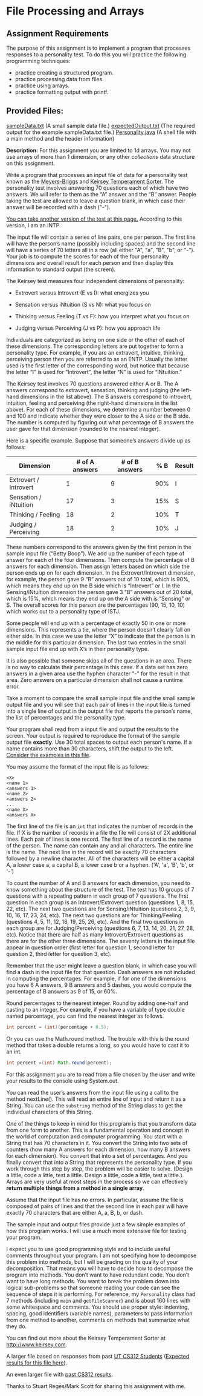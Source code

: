 # File Processing and Arrays

## Assignment Requirements

The purpose of this assignment is to implement a program that processes responses to a personality test. To do this you will practice the following programming techniques:

* practice creating a structured program.
* practice processing data from files.
* practice using arrays.
* practice formatting output with printf.

## Provided Files:

[sampleData.txt](sampleData.txt) (A small sample data file.)
[expectedOutput.txt](expectedOutput.txt) (The required output for the example sampleData.txt file.)
[Personality.java](Personality.java) (A shell file with a main method and the header information)

**Description:** For this assignment you are limited to 1d arrays. You may not use arrays of more than 1 dimension, or any other *collections* data structure on this assignment.

Write a program that processes an input file of data for a personality test known as the [Meyers-Briggs](https://en.wikipedia.org/wiki/Myers%E2%80%93Briggs_Type_Indicator) and [Keirsey Temperament Sorter](http://en.wikipedia.org/wiki/Keirsey_Temperament_Sorter). The personality test involves answering 70 questions each of which have two answers.  We will refer to them as the “A” answer and the “B” answer.  People taking the test are allowed to leave a question blank, in which case their answer will be recorded with a dash ("-").

[You can take another version of the test at this page.](http://www.humanmetrics.com/cgi-win/JTypes2.asp) According to this version, I am an INTP.

The input file will contain a series of line pairs, one per person.  The first line will have the person’s name (possibly including spaces) and the second line will have a series of 70 letters all in a row (all either "A", "a", "B", "b",  or "-").  Your job is to compute the scores for each of the four personality dimensions and overall result for each person and then display this information to standard output (the screen).

The Keirsey test measures four independent dimensions of personality:

* Extrovert versus Introvert (E vs I): what energizes you

* Sensation versus iNtuition (S vs N): what you focus on

* Thinking versus Feeling (T vs F): how you interpret what you focus on

* Judging versus Perceiving (J vs P): how you approach life

Individuals are categorized as being on one side or the other of each of these dimensions.  The corresponding letters are put together to form a personality type.  For example, if you are an extravert, intuitive, thinking, perceiving person then you are referred to as an ENTP.  Usually the letter used is the first letter of the corresponding word, but notice that because the letter “I” is used for “Introvert”, the letter “N” is used for “iNtuition.”

The Keirsey test involves 70 questions answered either A or B.  The A answers correspond to extravert, sensation, thinking and judging (the left-hand dimensions in the list above).  The B answers correspond to introvert, intuition, feeling and perceiving (the right-hand dimensions in the list above).  For each of these dimensions, we determine a number between 0 and 100 and indicate whether they were closer to the A side or the B side.  The number is computed by figuring out what percentage of B answers the user gave for that dimension (rounded to the nearest integer).

Here is a specific example.  Suppose that someone’s answers divide up as follows:


| Dimension| # of A answers | # of B answers |	% B | Result |
|---|---|---|---|---|
| Extrovert / Introvert | 1 |	9 |	90% |	I |
| Sensation / iNtuition |	17 | 3	| 15% |	S |
| Thinking / Feeling |	18 |	2 |	10% |	T |
| Judging / Perceiving |	18 |	2 |	10% |	J |

These numbers correspond to the answers given by the first person in the sample input file (“Betty Boop”).  We add up the number of each type of answer for each of the four dimensions.  Then compute the percentage of B answers for each dimension.  Then assign letters based on which side the person ends up on for each dimension.  In the Extrovert/Introvert dimension, for example, the person gave 9 “B” answers out of 10 total, which is 90%, which means they end up on the B side which is “Introvert” or I.  In the Sensing/iNtuition dimension the person gave 3 “B” answers out of 20 total, which is 15%, which means they end up on the A side with is “Sensing” or S.  The overall scores for this person are the percentages (90, 15, 10, 10) which works out to a personality type of ISTJ.

Some people will end up with a percentage of exactly 50 in one or more dimensions.  This represents a tie, where the person doesn’t clearly fall on either side.  In this case we use the letter “X” to indicate that the person is in the middle for this particular dimension.  The last two entries in the small sample input file end up with X’s in their personality type.

It is also possible that someone skips all of the questions in an area. There is no way to calculate their percentage in this case. If a data set has zero answers in a given area use the hyphen character "-" for the result in that area. Zero answers on a particular dimension shall not cause a runtime error.

Take a moment to compare the small sample input file and the small sample output file and you will see that each pair of lines in the input file is turned into a single line of output in the output file that reports the person’s name, the list of percentages and the personality type. 

Your program shall read from a input file and output the results to the screen. Your output is required to reproduce the format of the sample output file **exactly**. Use 30 total spaces to output each person's name. If a name contains more than 30 characters, shift the output to the left. [Consider the examples in this file](longNameOutput.txt).

You may assume the format of the input file is as follows:
```
<X>
<name 1>
<answers 1>
<name 2>
<answers 2>
...
<name X>
<answers X>
```
The first line of the file is an `int` that indicates the number of records in the file. If  X is the number of records in a file the file will consist of 2X additional lines. Each pair of lines is one record. The first line of a record is the name of the person. The name can contain any and all characters. The entire line is the name. The next line in the record will be exactly 70 characters followed by a newline character. All of the characters will be either a capital A, a lower case a, a capital B, a lower case b or a hyphen. ('A', 'a', 'B', 'b', or '-')

To count the number of A and B answers for each dimension, you need to know something about the structure of the test.  The test has 10 groups of 7 questions with a repeating pattern in each group of 7 questions.  The first question in each group is an Introvert/Extrovert question (questions 1, 8, 15, 22, etc).  The next two questions are for Sensing/iNtuition (questions 2, 3, 9, 10, 16, 17, 23, 24, etc).  The next two questions are for Thinking/Feeling (questions 4, 5, 11, 12, 18, 19, 25, 26, etc).  And the final two questions in each group are for Judging/Perceiving (questions 6, 7, 13, 14, 20, 21, 27, 28, etc).  Notice that there are half as many Introvert/Extrovert questions as there are for the other three dimensions.  The seventy letters in the input file appear in question order (first letter for question 1, second letter for question 2, third letter for question 3, etc).

Remember that the user might leave a question blank, in which case you will find a dash in the input file for that question.  Dash answers are not included in computing the percentages.  For example, if for one of the dimensions you have 6 A answers, 9 B answers and 5 dashes, you would compute the percentage of B answers as 9 of 15, or 60%.

Round percentages to the nearest integer.  Round by adding one-half and casting to an integer.  For example, if you have a variable of type double named percentage, you can find the nearest integer as follows.
``` java
int percent = (int)(percentage + 0.5);
```
Or you can use the Math.round method. The trouble with this is the round method that takes a double returns a long, so you would have to cast it to an int.
``` java
int percent =(int) Math.round(percent);
```
For this assignment you are to read from a file chosen by the user and write your results to the console using System.out.

You can read the user’s answers from the input file using a call to the method nextLine().  This will read an entire line of input and return it as a String.  You can use the `substring` method of the String class to get the individual characters of this String.

One of the things to keep in mind for this program is that you transform data from one form to another.  This is a fundamental operation and concept in the world of computation and computer programming. You start with a String that has 70 characters in it.  You convert the String into two sets of counters (how many A answers for each dimension, how many B answers for each dimension).  You convert that into a set of percentages.  And you finally convert that into a String that represents the personality type.  If you work through this step by step, the problem will be easier to solve. (Design a little, code a little, test a little. Design a little, code a little, test a little.). Arrays are very useful at most steps in the process so we can effectively **return multiple things from a method in a single array**.

Assume that the input file has no errors.  In particular, assume the file is composed of pairs of lines and that the second line in each pair will have exactly 70 characters that are either A, a, B, b, or dash.

The sample input and output files provide just a few simple examples of how this program works.  I will use a much more extensive file for testing your program. 

I expect you to use good programming style and to include useful comments throughout your program.  I am not specifying how to decompose this problem into methods, but I will be grading on the quality of your decomposition.  That means you will have to decide how to decompose the program into methods.  You don’t want to have redundant code.  You don’t want to have long methods.  You want to break the problem down into logical sub-problems so that someone reading your code can see the sequence of steps it is performing.  For reference, my `Personality` class had 7 methods (including `main` and `getFileScanner`) and is about 160 lines with some whitespace and comments.  You should use proper style: indenting, spacing, good identifiers (variable names), parameters to pass information from one method to another, comments on methods that summarize what they do.

You can find out more about the Keirsey Temperament Sorter at http://www.keirsey.com.

A larger file based on responses from past [UT CS312 Students](largerSample.txt) ([Expected results for this file here](largerSampleExpectedOutput.txt)).

An even larger file with [past CS312 results](evenLargerSample.txt). 

Thanks to Stuart Reges/Mark Scott for sharing this assignment with me.
